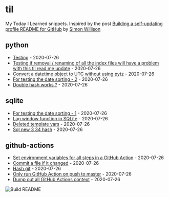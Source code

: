 # til

My Today I Learned snippets. Inspired by the post [Building a self-updating profile README for GitHub](https://simonwillison.net/2020/Jul/10/self-updating-profile-readme/) by [Simon Willison](https://github.com/simonw) 

<!-- index starts -->
## python

* [Testing](https://github.com/philovdy/til/blob/master/python/test.md) - 2020-07-26
* [Testing if removal / renaming of all the index files will have a problem with this til read me update](https://github.com/philovdy/til/blob/master/python/RemovedIndexFiles.md) - 2020-07-26
* [Convert a datetime object to UTC without using pytz](https://github.com/philovdy/til/blob/master/python/convert-to-utc-without-pytz.md) - 2020-07-26
* [For testing the date sorting - 2](https://github.com/philovdy/til/blob/master/python/python_setdefault.md) - 2020-07-26
* [Double hash works ?](https://github.com/philovdy/til/blob/master/python/python_check.md) - 2020-07-26

## sqlite

* [For testing the date sorting - 1](https://github.com/philovdy/til/blob/master/sqlite/sql_new_11_32.md) - 2020-07-26
* [Lag window function in SQLite](https://github.com/philovdy/til/blob/master/sqlite/lag-window-function.md) - 2020-07-26
* [Deleted template vars](https://github.com/philovdy/til/blob/master/sqlite/deleted_template_vars.md) - 2020-07-26
* [Sql new 3 34 hash](https://github.com/philovdy/til/blob/master/sqlite/sql_new_3_24.md) - 2020-07-26

## github-actions

* [Set environment variables for all steps in a GitHub Action](https://github.com/philovdy/til/blob/master/github-actions/set-environment-for-all-steps.md) - 2020-07-26
* [Commit a file if it changed](https://github.com/philovdy/til/blob/master/github-actions/commit-if-file-changed.md) - 2020-07-26
* [Hash git](https://github.com/philovdy/til/blob/master/github-actions/github_check.md) - 2020-07-26
* [Only run GitHub Action on push to master](https://github.com/philovdy/til/blob/master/github-actions/only-master.md) - 2020-07-26
* [Dump out all GitHub Actions context](https://github.com/philovdy/til/blob/master/github-actions/dump-context.md) - 2020-07-26
<!-- index ends -->

![Build README](https://github.com/vidyabhandary/til/workflows/Build%20README/badge.svg)
